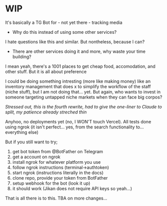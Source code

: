 # WIP
It's basically a TG Bot for - not yet there - tracking media

- Why do this instead of using some other services?

I hate questions like this and similar. But nontheless, because I can?

- There are other services doing it and more, why waste your time building?

I mean yeah, there's a 1001 places to get cheap food, accomodation, and other stuff. But it is all about preference

I could be doing something intresting (more like making money) like an inventory management that does x to simplify the workflow of the staff (niche stuff), but I am not doing that... yet. But again, who wants to invest in someone targeting untapped niche markets when they can face big corpos?


*Stressed out, this is the fourth rewrite, had to give the one-liner to Claude to split, my patience already streched thin*

Anyhoo, no deployments yet (no, I WON'T touch Vercel).
All tests done using ngrok (it isn't perfect... yes, from the search functionality to... everything else)

But if you still want to try;

1. get bot token from @BotFather on Telegram
2. get a account on ngrok
3. install ngrok for whatever platform you use
4. follow ngrok instructions (terminal->authtoken)
5. start ngrok (instructions literally in the docs)
6. clone repo, provide your token from BotFather
7. setup webhook for the bot (look it up)
8. it should work (Jikan does not require API keys so yeah...)

That is all there is to this.
TBA on more changes...
